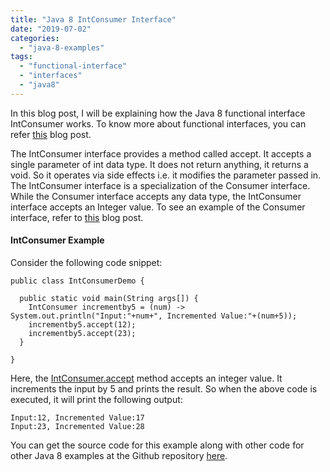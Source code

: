 ```yaml
---
title: "Java 8 IntConsumer Interface"
date: "2019-07-02"
categories: 
  - "java-8-examples"
tags: 
  - "functional-interface"
  - "interfaces"
  - "java8"
---
```


In this blog post, I will be explaining how the Java 8 functional interface IntConsumer works. To know more about functional interfaces, you can refer [this](https://learnjava.co.in/what-is-a-functional-interface/) blog post.

The IntConsumer interface provides a method called accept. It accepts a single parameter of int data type. It does not return anything, it returns a void. So it operates via side effects i.e. it modifies the parameter passed in. The IntConsumer interface is a specialization of the Consumer interface. While the Consumer interface accepts any data type, the IntConsumer interface accepts an Integer value. To see an example of the Consumer interface, refer to [this](https://learnjava.co.in/java-8-consumer-interface-example/) blog post.

#### IntConsumer Example

Consider the following code snippet:

```
public class IntConsumerDemo {

  public static void main(String args[]) {
    IntConsumer incrementby5 = (num) -> System.out.println("Input:"+num+", Incremented Value:"+(num+5));
    incrementby5.accept(12);
    incrementby5.accept(23);
  }

}

```

Here, the [IntConsumer.accept](https://docs.oracle.com/javase/8/docs/api/java/util/function/IntConsumer.html#accept-int-) method accepts an integer value. It increments the input by 5 and prints the result. So when the above code is executed, it will print the following output:

```
Input:12, Incremented Value:17
Input:23, Incremented Value:28
```

You can get the source code for this example along with other code for other Java 8 examples at the Github repository [here](https://github.com/learnjavawithreshma/Java8Demo).

